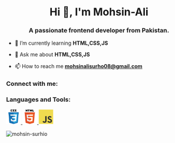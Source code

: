 <h1 align="center">Hi 👋, I'm Mohsin-Ali</h1>
<h3 align="center">A passionate frontend developer from Pakistan.</h3>

- 🌱 I’m currently learning **HTML,CSS,JS**

- 💬 Ask me about **HTML,CSS,JS**

- 📫 How to reach me **mohsinalisurho08@gmail.com**

<h3 align="left">Connect with me:</h3>
<p align="left">
</p>

<h3 align="left">Languages and Tools:</h3>
<p align="left"> <a href="https://www.w3schools.com/css/" target="_blank" rel="noreferrer"> <img src="https://raw.githubusercontent.com/devicons/devicon/master/icons/css3/css3-original-wordmark.svg" alt="css3" width="40" height="40"/> </a> <a href="https://www.w3.org/html/" target="_blank" rel="noreferrer"> <img src="https://raw.githubusercontent.com/devicons/devicon/master/icons/html5/html5-original-wordmark.svg" alt="html5" width="40" height="40"/> </a> <a href="https://developer.mozilla.org/en-US/docs/Web/JavaScript" target="_blank" rel="noreferrer"> <img src="https://raw.githubusercontent.com/devicons/devicon/master/icons/javascript/javascript-original.svg" alt="javascript" width="40" height="40"/> </a> </p>

<p><img align="center" src="https://github-readme-stats.vercel.app/api/top-langs?username=mohsin-surhio&show_icons=true&locale=en&layout=compact" alt="mohsin-surhio" /></p>

<!---
Mohsin-surhio/Mohsin-surhio is a ✨ special ✨ repository because its `README.md` (this file) appears on your GitHub profile.
You can click the Preview link to take a look at your changes.
--->
